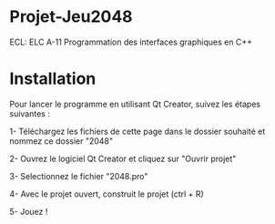# Projet-Jeu2048

ECL: ELC A-11 Programmation des interfaces graphiques en C++

# Installation

Pour lancer le programme en utilisant Qt Creator, suivez les étapes suivantes :

1- Téléchargez les fichiers de cette page dans le dossier souhaité et nommez ce dossier "2048"

2- Ouvrez le logiciel Qt Creator et cliquez sur "Ouvrir projet"

3- Selectionnez le fichier "2048.pro"

4- Avec le projet ouvert, construit le projet (ctrl + R)

5- Jouez !

